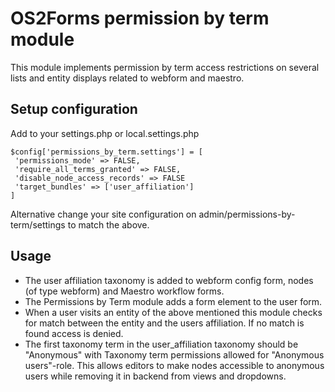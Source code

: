 # OS2Forms permission by term module
This module implements permission by term access restrictions
on several lists and entity displays related to webform and maestro.

## Setup configuration
Add to your settings.php or local.settings.php
```
$config['permissions_by_term.settings'] = [
 'permissions_mode' => FALSE,
 'require_all_terms_granted' => FALSE,
 'disable_node_access_records' => FALSE
 'target_bundles' => ['user_affiliation']
]
```

Alternative change your site configuration on admin/permissions-by-term/settings to match the above.

## Usage
- The user affiliation taxonomy is added to webform config form, nodes (of type webform) and Maestro workflow forms.
- The Permissions by Term module adds a form element to the user form.
- When a user visits an entity of the above mentioned this module checks for match between the entity and the users
  affiliation. If no match is found access is denied.
- The first taxonomy term in the user_affiliation taxonomy should be "Anonymous" with Taxonomy term permissions allowed
  for "Anonymous users"-role. This allows editors to make nodes accessible to anonymous users while removing it in backend
  from views and dropdowns.
